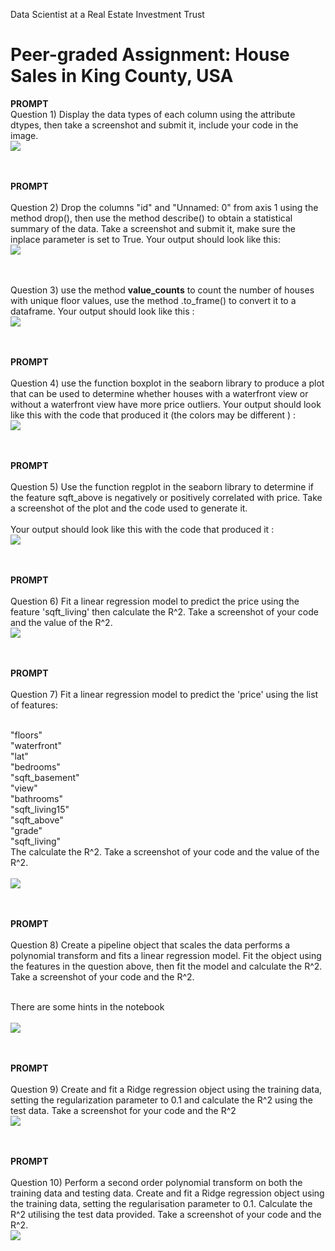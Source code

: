 Data Scientist at a Real Estate Investment Trust 
# Peer-graded Assignment: House Sales in King County, USA

<b>PROMPT</b></br>
Question 1) Display the data types of each column using the attribute dtypes, then take a screenshot and submit it, include your code in the image.</br>
<img src="https://github.com/ShafayetB/Coursera/blob/master/IBM-Data-Science-Professional-Certificate/Data%20Analysis%20with%20Python/Peer-graded%20Assignment/Q1.png">
</br></br></br>

<b>PROMPT</b></br></br>
Question 2) Drop the columns "id" and "Unnamed: 0" from axis 1 using the method drop(), then use the method describe() to obtain a statistical summary of the data. Take a screenshot and submit it, make sure the inplace parameter is set to True. Your output should look like this:</br>
<img src="https://github.com/ShafayetB/Coursera/blob/master/IBM-Data-Science-Professional-Certificate/Data%20Analysis%20with%20Python/Peer-graded%20Assignment/Q2.png">
</br></br></br>

Question 3) use the method <b>value_counts</b> to count the number of houses with unique floor values, use the method .to_frame() to convert it to a dataframe. Your output should look like this :</br>
<img src="https://github.com/ShafayetB/Coursera/blob/master/IBM-Data-Science-Professional-Certificate/Data%20Analysis%20with%20Python/Peer-graded%20Assignment/Q3.png">
</br></br></br>

<b>PROMPT</b></br></br>
Question 4) use the function boxplot in the seaborn library to produce a plot that can be used to determine whether houses with a waterfront view or without a waterfront view have more price outliers. Your output should look like this with the code that produced it (the colors may be different ) :</br>
<img src="https://github.com/ShafayetB/Coursera/blob/master/IBM-Data-Science-Professional-Certificate/Data%20Analysis%20with%20Python/Peer-graded%20Assignment/Q4.png">
</br></br></br>

<b>PROMPT</b></br></br>
Question 5) Use the function regplot in the seaborn library to determine if the feature sqft_above is negatively or positively correlated with price. Take a screenshot of the plot and the code used to generate it.</br></br>
Your output should look like this with the code that produced it :</br>
<img src="https://github.com/ShafayetB/Coursera/blob/master/IBM-Data-Science-Professional-Certificate/Data%20Analysis%20with%20Python/Peer-graded%20Assignment/Q5.png">
</br></br></br>

<b>PROMPT</b></br></br>
Question 6) Fit a linear regression model to predict the price using the feature 'sqft_living' then calculate the R^2. Take a screenshot of your code and the value of the R^2.</br>
<img src="https://github.com/ShafayetB/Coursera/blob/master/IBM-Data-Science-Professional-Certificate/Data%20Analysis%20with%20Python/Peer-graded%20Assignment/Q6.png">
</br></br></br>

<b>PROMPT</b></br></br>
Question 7) Fit a linear regression model to predict the 'price' using the list of features:</br></br>

"floors"</br>
"waterfront"</br>
"lat"</br>
"bedrooms"</br>
"sqft_basement"</br>
"view"</br>
"bathrooms"</br>
"sqft_living15"</br>
"sqft_above"</br>
"grade"</br>
"sqft_living"</br>
The calculate the R^2. Take a screenshot of your code and the value of the R^2.</br></br>
<img src="https://github.com/ShafayetB/Coursera/blob/master/IBM-Data-Science-Professional-Certificate/Data%20Analysis%20with%20Python/Peer-graded%20Assignment/Q7.png">
</br></br></br>

<b>PROMPT</b></br></br>
Question 8) Create a pipeline object that scales the data performs a polynomial transform and fits a linear regression model. Fit the object using the features in the question above, then fit the model and calculate the R^2. Take a screenshot of your code and the R^2.</br></br>

There are some hints in the notebook</br></br>
<img src="https://github.com/ShafayetB/Coursera/blob/master/IBM-Data-Science-Professional-Certificate/Data%20Analysis%20with%20Python/Peer-graded%20Assignment/Q8.png">
</br></br></br>

<b>PROMPT</b></br></br>
Question 9) Create and fit a Ridge regression object using the training data, setting the regularization parameter to 0.1 and calculate the R^2 using the test data. Take a screenshot for your code and the R^2 </br>
<img src="https://github.com/ShafayetB/Coursera/blob/master/IBM-Data-Science-Professional-Certificate/Data%20Analysis%20with%20Python/Peer-graded%20Assignment/Q9.png">
</br></br></br>

<b>PROMPT</b></br></br>
Question 10) Perform a second order polynomial transform on both the training data and testing data. Create and fit a Ridge regression object using the training data, setting the regularisation parameter to 0.1. Calculate the R^2 utilising the test data provided. Take a screenshot of your code and the R^2. <br>
<img src="https://github.com/ShafayetB/Coursera/blob/master/IBM-Data-Science-Professional-Certificate/Data%20Analysis%20with%20Python/Peer-graded%20Assignment/Q10.png">
